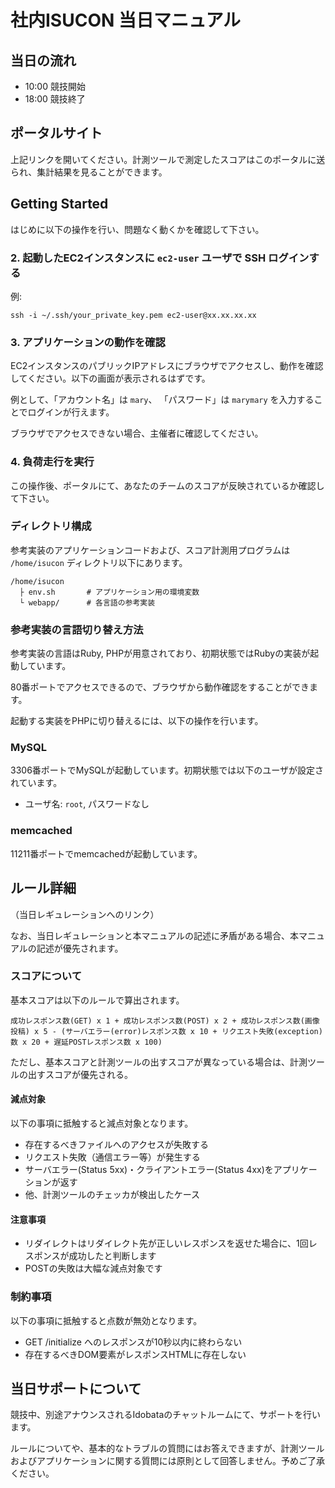# 社内ISUCON 当日マニュアル

## 当日の流れ

  * 10:00 競技開始
  * 18:00 競技終了

## ポータルサイト

上記リンクを開いてください。計測ツールで測定したスコアはこのポータルに送られ、集計結果を見ることができます。

## Getting Started

はじめに以下の操作を行い、問題なく動くかを確認して下さい。

### 2. 起動したEC2インスタンスに `ec2-user` ユーザで SSH ログインする

例:

```
ssh -i ~/.ssh/your_private_key.pem ec2-user@xx.xx.xx.xx
```

### 3. アプリケーションの動作を確認

EC2インスタンスのパブリックIPアドレスにブラウザでアクセスし、動作を確認してください。以下の画面が表示されるはずです。

例として、「アカウント名」は `mary`、 「パスワード」は `marymary` を入力することでログインが行えます。

ブラウザでアクセスできない場合、主催者に確認してください。

### 4. 負荷走行を実行

この操作後、ポータルにて、あなたのチームのスコアが反映されているか確認して下さい。

### ディレクトリ構成

参考実装のアプリケーションコードおよび、スコア計測用プログラムは `/home/isucon` ディレクトリ以下にあります。

```
/home/isucon
  ├ env.sh       # アプリケーション用の環境変数
  └ webapp/      # 各言語の参考実装
```

### 参考実装の言語切り替え方法

参考実装の言語はRuby, PHPが用意されており、初期状態ではRubyの実装が起動しています。

80番ポートでアクセスできるので、ブラウザから動作確認をすることができます。

起動する実装をPHPに切り替えるには、以下の操作を行います。


### MySQL

3306番ポートでMySQLが起動しています。初期状態では以下のユーザが設定されています。

  * ユーザ名: `root`, パスワードなし

### memcached

11211番ポートでmemcachedが起動しています。


## ルール詳細

（当日レギュレーションへのリンク）

なお、当日レギュレーションと本マニュアルの記述に矛盾がある場合、本マニュアルの記述が優先されます。

### スコアについて

基本スコアは以下のルールで算出されます。

```
成功レスポンス数(GET) x 1 + 成功レスポンス数(POST) x 2 + 成功レスポンス数(画像投稿) x 5 - (サーバエラー(error)レスポンス数 x 10 + リクエスト失敗(exception)数 x 20 + 遅延POSTレスポンス数 x 100)
```

ただし、基本スコアと計測ツールの出すスコアが異なっている場合は、計測ツールの出すスコアが優先される。

#### 減点対象

以下の事項に抵触すると減点対象となります。

  * 存在するべきファイルへのアクセスが失敗する
  * リクエスト失敗（通信エラー等）が発生する
  * サーバエラー(Status 5xx)・クライアントエラー(Status 4xx)をアプリケーションが返す
  * 他、計測ツールのチェッカが検出したケース

#### 注意事項

  * リダイレクトはリダイレクト先が正しいレスポンスを返せた場合に、1回レスポンスが成功したと判断します
  * POSTの失敗は大幅な減点対象です

### 制約事項

以下の事項に抵触すると点数が無効となります。

  * GET /initialize へのレスポンスが10秒以内に終わらない
  * 存在するべきDOM要素がレスポンスHTMLに存在しない

## 当日サポートについて

競技中、別途アナウンスされるIdobataのチャットルームにて、サポートを行います。

ルールについてや、基本的なトラブルの質問にはお答えできますが、計測ツールおよびアプリケーションに関する質問には原則として回答しません。予めご了承ください。
